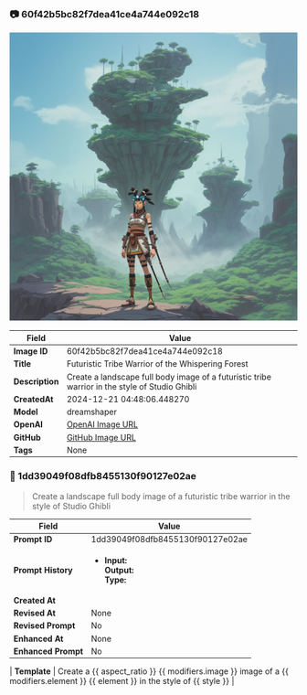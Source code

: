 

### 📷 60f42b5bc82f7dea41ce4a744e092c18 


![data.id](./60f42b5bc82f7dea41ce4a744e092c18.jpg)


| Field          | Value                                                                                                                     |
|----------------|---------------------------------------------------------------------------------------------------------------------------|
| **Image ID**             | 60f42b5bc82f7dea41ce4a744e092c18                                                                                                             |
| **Title**           | Futuristic Tribe Warrior of the Whispering Forest                                                                                                       |
| **Description**           | Create a landscape full body image of a futuristic tribe warrior in the style of Studio Ghibli                                                                                                       |
| **CreatedAt**        | 2024-12-21 04:48:06.448270                                                                                                        |
| **Model**        | dreamshaper                                                                                                        |
| **OpenAI**         | [OpenAI Image URL](http://192.168.1.85:8081/generated-images/b642023664952.png)                                                                                |
| **GitHub**         | [GitHub Image URL](https://raw.githubusercontent.com/Caneta-Silva/GODZ/refs/heads/main/images/60f42b5bc82f7dea41ce4a744e092c18/60f42b5bc82f7dea41ce4a744e092c18.jpg)                                                                                |
| **Tags**       | None                                                                                                                   |

### 📜 1dd39049f08dfb8455130f90127e02ae

> Create a landscape full body image of a futuristic tribe warrior in the style of Studio Ghibli

| Field          | Value                                                                                                                                                                      |
|----------------|----------------------------------------------------------------------------------------------------------------------------------------------------------------------------|
| **Prompt ID**  | 1dd39049f08dfb8455130f90127e02ae                                                                                                                                                            |
| **Prompt History** | <ul><li>**Input:**  <br> **Output:**  <br> **Type:** </li></ul> |
| **Created At** |                                                                                                                                                    |
| **Revised At** | None                                                                                                                                                   |
| **Revised Prompt** | No                                                                                                                                                                      |
| **Enhanced At** | None                                                                                                                                                  |
| **Enhanced Prompt** | No                                                                                                                                                                    |

| **Template**   | Create a {{ aspect_ratio }} {{ modifiers.image }} image of a {{ modifiers.element }} {{ element }} in the style of {{ style }}                                                                                                                                           |


